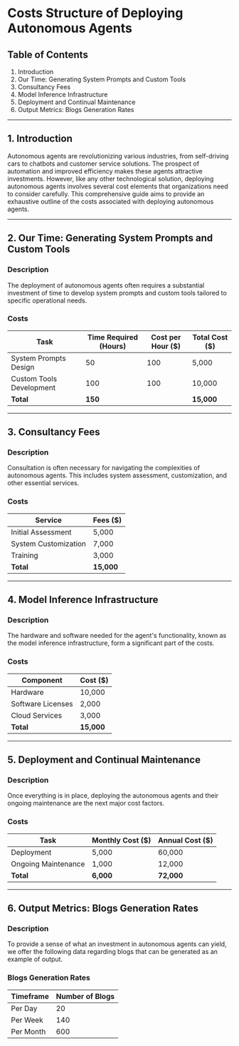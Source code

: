 # Costs Structure of Deploying Autonomous Agents

## Table of Contents

1. Introduction
2. Our Time: Generating System Prompts and Custom Tools
3. Consultancy Fees
4. Model Inference Infrastructure
5. Deployment and Continual Maintenance
6. Output Metrics: Blogs Generation Rates

---

## 1. Introduction

Autonomous agents are revolutionizing various industries, from self-driving cars to chatbots and customer service solutions. The prospect of automation and improved efficiency makes these agents attractive investments. However, like any other technological solution, deploying autonomous agents involves several cost elements that organizations need to consider carefully. This comprehensive guide aims to provide an exhaustive outline of the costs associated with deploying autonomous agents.

---

## 2. Our Time: Generating System Prompts and Custom Tools

### Description

The deployment of autonomous agents often requires a substantial investment of time to develop system prompts and custom tools tailored to specific operational needs. 

### Costs

| Task                     | Time Required (Hours) | Cost per Hour ($) | Total Cost ($) |
| ------------------------ | --------------------- | ----------------- | -------------- |
| System Prompts Design    | 50                    | 100               | 5,000          |
| Custom Tools Development | 100                   | 100               | 10,000         |
| **Total**                | **150**               |                   | **15,000**     |

---

## 3. Consultancy Fees

### Description

Consultation is often necessary for navigating the complexities of autonomous agents. This includes system assessment, customization, and other essential services.

### Costs

| Service              | Fees ($)  |
| -------------------- | --------- |
| Initial Assessment   | 5,000     |
| System Customization | 7,000     |
| Training             | 3,000     |
| **Total**            | **15,000**|

---

## 4. Model Inference Infrastructure

### Description

The hardware and software needed for the agent's functionality, known as the model inference infrastructure, form a significant part of the costs.

### Costs

| Component            | Cost ($)  |
| -------------------- | --------- |
| Hardware             | 10,000    |
| Software Licenses    | 2,000     |
| Cloud Services       | 3,000     |
| **Total**            | **15,000**|

---

## 5. Deployment and Continual Maintenance

### Description

Once everything is in place, deploying the autonomous agents and their ongoing maintenance are the next major cost factors.

### Costs

| Task                | Monthly Cost ($) | Annual Cost ($) |
| ------------------- | ---------------- | --------------- |
| Deployment          | 5,000            | 60,000          |
| Ongoing Maintenance | 1,000            | 12,000          |
| **Total**           | **6,000**        | **72,000**      |

---

## 6. Output Metrics: Blogs Generation Rates

### Description

To provide a sense of what an investment in autonomous agents can yield, we offer the following data regarding blogs that can be generated as an example of output.

### Blogs Generation Rates

| Timeframe | Number of Blogs |
|-----------|-----------------|
| Per Day   | 20              |
| Per Week  | 140             |
| Per Month | 600             |


